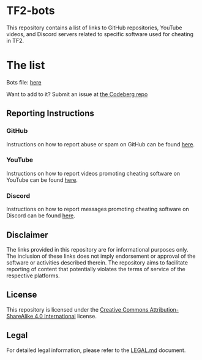 # TF2-bots

This repository contains a list of links to GitHub repositories, YouTube videos, and Discord servers related to specific software used for cheating in TF2.

# The list

Bots file: [here](https://codeberg.org/firebadnofire/TF2-bots/src/branch/main/BOTS.md)

Want to add to it? Submit an issue at [the Codeberg repo](https://codeberg.org/firebadnofire/TF2-bots/issues)

## Reporting Instructions

### GitHub
Instructions on how to report abuse or spam on GitHub can be found [here](https://docs.github.com/en/communities/maintaining-your-safety-on-github/reporting-abuse-or-spam).

### YouTube
Instructions on how to report videos promoting cheating software on YouTube can be found [here](https://support.google.com/youtube/answer/2802027?hl=en&co=GENIE.Platform%3DDesktop).

### Discord
Instructions on how to report messages promoting cheating software on Discord can be found [here](https://discord.com/safety/360044103651-reporting-abusive-behavior-to-discord?ref=refind).

## Disclaimer
The links provided in this repository are for informational purposes only. The inclusion of these links does not imply endorsement or approval of the software or activities described therein. The repository aims to facilitate reporting of content that potentially violates the terms of service of the respective platforms.

## License
This repository is licensed under the [Creative Commons Attribution-ShareAlike 4.0 International](https://codeberg.org/firebadnofire/TF2-bots/src/branch/main/LICENSE) license.

## Legal
For detailed legal information, please refer to the [LEGAL.md](https://codeberg.org/firebadnofire/TF2-bots/src/branch/main/LEGAL.md) document.